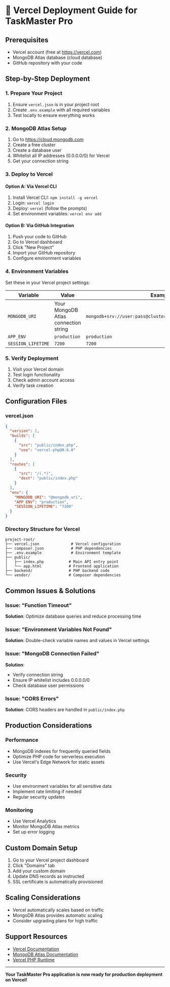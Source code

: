 # 🚀 Vercel Deployment Guide for TaskMaster Pro

## Prerequisites
- Vercel account (free at https://vercel.com)
- MongoDB Atlas database (cloud database)
- GitHub repository with your code

## Step-by-Step Deployment

### 1. Prepare Your Project
1. Ensure `vercel.json` is in your project root
2. Create `.env.example` with all required variables
3. Test locally to ensure everything works

### 2. MongoDB Atlas Setup
1. Go to https://cloud.mongodb.com
2. Create a free cluster
3. Create a database user
4. Whitelist all IP addresses (0.0.0.0/0) for Vercel
5. Get your connection string

### 3. Deploy to Vercel

#### Option A: Via Vercel CLI
1. Install Vercel CLI: `npm install -g vercel`
2. Login: `vercel login`
3. Deploy: `vercel` (follow the prompts)
4. Set environment variables: `vercel env add`

#### Option B: Via GitHub Integration
1. Push your code to GitHub
2. Go to Vercel dashboard
3. Click "New Project"
4. Import your GitHub repository
5. Configure environment variables

### 4. Environment Variables
Set these in your Vercel project settings:

| Variable | Value | Example |
|----------|-------|---------|
| `MONGODB_URI` | Your MongoDB Atlas connection string | `mongodb+srv://user:pass@cluster.mongodb.net/taskmaster_pro` |
| `APP_ENV` | `production` | `production` |
| `SESSION_LIFETIME` | `7200` | `7200` |

### 5. Verify Deployment
1. Visit your Vercel domain
2. Test login functionality
3. Check admin account access
4. Verify task creation

## Configuration Files

### vercel.json
```json
{
  "version": 2,
  "builds": [
    {
      "src": "public/index.php",
      "use": "vercel-php@0.6.0"
    }
  ],
  "routes": [
    {
      "src": "/(.*)",
      "dest": "public/index.php"
    }
  ],
  "env": {
    "MONGODB_URI": "@mongodb_uri",
    "APP_ENV": "production",
    "SESSION_LIFETIME": "7200"
  }
}
```

### Directory Structure for Vercel
```
project-root/
├── vercel.json              # Vercel configuration
├── composer.json            # PHP dependencies
├── .env.example             # Environment template
├── public/
│   ├── index.php           # Main API entry point
│   └── app.html            # Frontend application
├── backend/                # PHP backend code
└── vendor/                 # Composer dependencies
```

## Common Issues & Solutions

### Issue: "Function Timeout"
**Solution**: Optimize database queries and reduce processing time

### Issue: "Environment Variables Not Found"
**Solution**: Double-check variable names and values in Vercel settings

### Issue: "MongoDB Connection Failed"
**Solution**: 
- Verify connection string
- Ensure IP whitelist includes 0.0.0.0/0
- Check database user permissions

### Issue: "CORS Errors"
**Solution**: CORS headers are handled in `public/index.php`

## Production Considerations

### Performance
- MongoDB indexes for frequently queried fields
- Optimize PHP code for serverless execution
- Use Vercel's Edge Network for static assets

### Security
- Use environment variables for all sensitive data
- Implement rate limiting if needed
- Regular security updates

### Monitoring
- Use Vercel Analytics
- Monitor MongoDB Atlas metrics
- Set up error logging

## Custom Domain Setup

1. Go to your Vercel project dashboard
2. Click "Domains" tab
3. Add your custom domain
4. Update DNS records as instructed
5. SSL certificate is automatically provisioned

## Scaling Considerations

- Vercel automatically scales based on traffic
- MongoDB Atlas provides automatic scaling
- Consider upgrading plans for high traffic

## Support Resources

- [Vercel Documentation](https://vercel.com/docs)
- [MongoDB Atlas Documentation](https://docs.atlas.mongodb.com/)
- [Vercel PHP Runtime](https://github.com/vercel-community/php)

---

**Your TaskMaster Pro application is now ready for production deployment on Vercel!**
